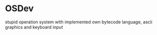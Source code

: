 # OSDev
stupid operation system with implemented  own bytecode language, ascii graphics and keyboard input
